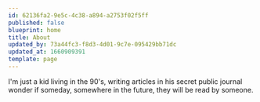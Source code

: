 ```yaml
---
id: 62136fa2-9e5c-4c38-a894-a2753f02f5ff
published: false
blueprint: home
title: About
updated_by: 73a44fc3-f8d3-4d01-9c7e-095429bb71dc
updated_at: 1660909391
template: page
---
```

I'm just a kid living in the 90's, writing articles in his secret public journal wonder if someday, somewhere in the future, they will be read by someone.